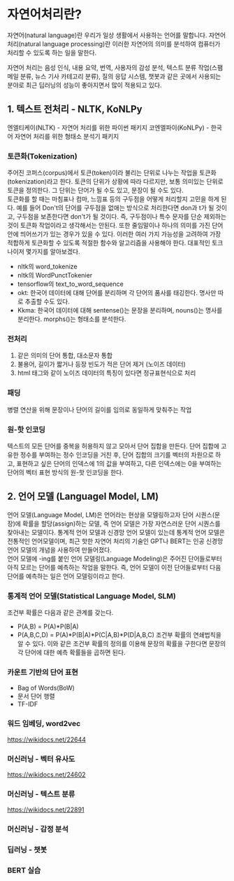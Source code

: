 # 자연어처리란?
자연어(natural language)란 우리가 일상 생활에서 사용하는 언어를 말합니다. 자연어 처리(natural language processing)란 이러한 자연어의 의미를 분석하여 컴퓨터가 처리할 수 있도록 하는 일을 말한다.

자연어 처리는 음성 인식, 내용 요약, 번역, 사용자의 감성 분석, 텍스트 분류 작업(스팸 메일 분류, 뉴스 기사 카테고리 분류), 질의 응답 시스템, 챗봇과 같은 곳에서 사용되는 분야로 최근 딥러닝의 성능이 좋아지면서 많이 적용되고 있다.

## 1. 텍스트 전처리 - NLTK, KoNLPy
엔엘티케이(NLTK) - 자연어 처리를 위한 파이썬 패키지
코엔엘파이(KoNLPy) - 한국어 자연어 처리를 위한 형태소 분석기 패키지
### 토큰화(Tokenization)
주어진 코퍼스(corpus)에서 토큰(token)이라 불리는 단위로 나누는 작업을 토큰화(tokenization)라고 한다. 토큰의 단위가 상황에 따라 다르지만, 보통 의미있는 단위로 토큰을 정의한다. 그 단위는 단어가 될 수도 있고, 문장이 될 수도 있다.   
토큰화를 할 때는 마침표나 컴마, 느낌표 등의 구두점을 어떻게 처리할지 고민을 하게 된다. 예를 들어 Don't의 단어를 구두점을 없애는 방식으로 처리한다면 don과 t가 될 것이고, 구두점을 보존한다면 don't가 될 것이다. 즉, 구두점이나 특수 문자를 단순 제외하는 것이 토큰화 작업이라고 생각해서는 안된다. 또한 줄임말이나 하나의 의미를 가진 단어 안에 띄어쓰기가 있는 경우가 있을 수 있다. 이러한 여러 가지 가능성을 고려하여 가장 적합하게 토큰화할 수 있도록 적절한 함수와 알고리즘을 사용해야 한다. 대표적인 토크나이저 몇가지를 알아보겠다. 

- nltk의 word_tokenize
- nltk의 WordPunctTokenier
- tensorflow의 text_to_word_sequence
- okt: 한국어 데이터에 대해 단어를 분리하며 각 단어의 품사를 태깅한다. 명사만 따로 추출할 수도 있다. 
- Kkma: 한국어 데이터에 대해 sentense()는 문장을 분리하며, nouns()는 명사를 분리한다. morphs()는 형태소를 분석한다. 

### 전처리 
1. 같은 의미의 단어 통합, 대소문자 통합
2. 불용어, 길이가 짧거나 등장 빈도가 적은 단어 제거 (노이즈 데이터)
3. html 태그와 같이 노이즈 데이터의 특징이 있다면 정규표현식으로 처리
### 패딩
병렬 연산을 위해 문장이나 단어의 길이를 임의로 동일하게 맞춰주는 작업
### 원-핫 인코딩
텍스트의 모든 단어를 중복을 허용하지 않고 모아서 단어 집합을 만든다. 단어 집합에 고유한 정수를 부여하는 정수 인코딩을 거친 후, 단어 집합의 크기를 벡터의 차원으로 하고, 표현하고 싶은 단어의 인덱스에 1의 값을 부여하고, 다른 인덱스에는 0을 부여하는 단어의 벡터 표현 방식의 원-핫 인코딩을 한다. 

## 2. 언어 모델 (Languagel Model, LM)
언어 모델(Language Model, LM)은 언어라는 현상을 모델링하고자 단어 시퀀스(문장)에 확률을 할당(assign)하는 모델, 즉 언어 모델은 가장 자연스러운 단어 시퀀스를 찾아내는 모델이다. 통계적 언어 모델과 신경망 언어 모델이 있는데 통계적 언어 모델은 전통적인 언어모델이며, 최근 핫한 자연어 처리의 기술인 GPT나 BERT는 인공 신경망 언어 모델의 개념을 사용하여 만들어졌다.   
언어 모델에 -ing를 붙인 언어 모델링(Language Modeling)은 주어진 단어들로부터 아직 모르는 단어를 예측하는 작업을 말한다. 즉, 언어 모델이 이전 단어들로부터 다음 단어를 예측하는 일은 언어 모델링이라고 한다.

### 통계적 언어 모델(Statistical Language Model, SLM)
조건부 확률은 다음과 같은 관계를 갖는다. 
- P(A,B) = P(A)*P(B|A)
- P(A,B,C,D) = P(A)*P(B|A)*P(C|A,B)*P(D|A,B,C)
조건부 확률의 연쇄법칙을 알 수 있다. 이와 같은 조건부 확률의 정의를 이용해 문장의 확률을 구한다면 문장의 각 단어에 대한 예측 확률들을 곱하면 된다.

### 카운트 기반의 단어 표현
- Bag of Words(BoW)
- 문서 단어 행렬
- TF-IDF


### 워드 임베딩, word2vec
https://wikidocs.net/22644

### 머신러닝 - 벡터 유사도 
https://wikidocs.net/24602

### 머신러닝 - 텍스트 분류
https://wikidocs.net/22891


### 머신러닝 - 감정 분석
### 딥러닝 - 챗봇
### BERT 실습